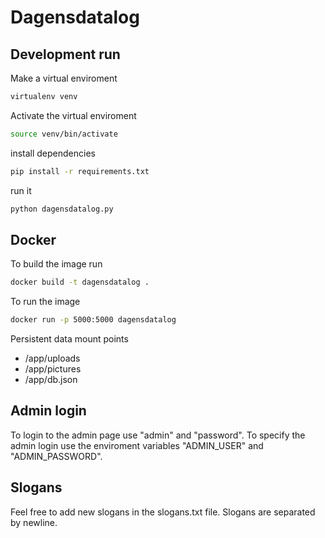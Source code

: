 # Dagensdatalog

## Development run

Make a virtual enviroment

```bash
virtualenv venv
```
Activate the virtual enviroment

```bash
source venv/bin/activate
```

install dependencies

```bash
pip install -r requirements.txt
```
run it

```bash
python dagensdatalog.py
```

## Docker

To build the image run

```bash
docker build -t dagensdatalog .
```

To run the image 

```bash
docker run -p 5000:5000 dagensdatalog
```

Persistent data mount points

-   /app/uploads
-   /app/pictures
-   /app/db.json

## Admin login

To login to the admin page use "admin" and "password".
To specify the admin login use the enviroment variables "ADMIN_USER" and "ADMIN_PASSWORD".

## Slogans

Feel free to add new slogans in the slogans.txt file. Slogans are separated by newline.